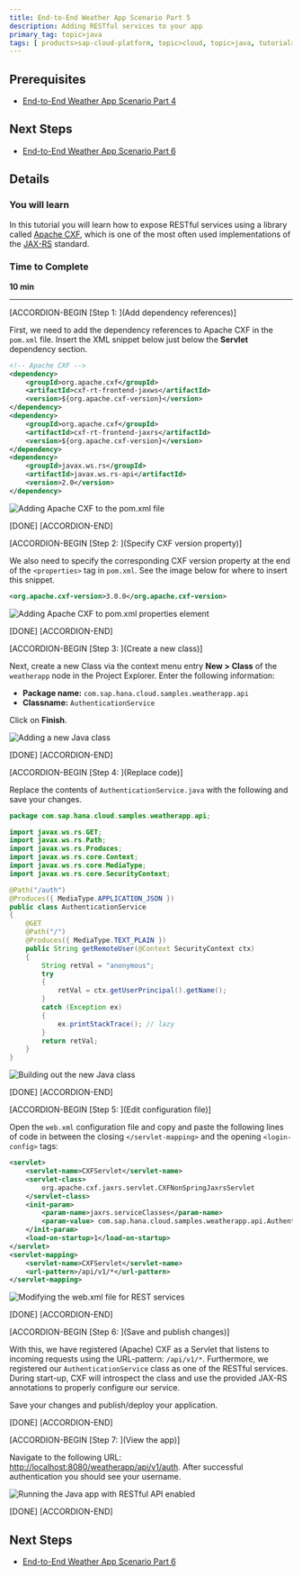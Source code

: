 ```yaml
---
title: End-to-End Weather App Scenario Part 5
description: Adding RESTful services to your app
primary_tag: topic>java
tags: [ products>sap-cloud-platform, topic>cloud, topic>java, tutorial>intermediate]
---
```


## Prerequisites  
- [End-to-End Weather App Scenario Part 4](http://www.sap.com/developer/tutorials/hcp-java-weatherapp-part4.html)

## Next Steps
- [End-to-End Weather App Scenario Part 6](http://www.sap.com/developer/tutorials/hcp-java-weatherapp-part6.html)

## Details
### You will learn  
In this tutorial you will learn how to expose RESTful services using a library called [Apache CXF](http://cxf.apache.org/), which is one of the most often used implementations of the [JAX-RS](https://jax-rs-spec.java.net/) standard.

### Time to Complete
**10 min**

---

[ACCORDION-BEGIN [Step 1: ](Add dependency references)]

First, we need to add the dependency references to Apache CXF in the `pom.xml` file. Insert the XML snippet below just below the **Servlet** dependency section.

```xml
<!-- Apache CXF -->
<dependency>
    <groupId>org.apache.cxf</groupId>
    <artifactId>cxf-rt-frontend-jaxws</artifactId>
    <version>${org.apache.cxf-version}</version>
</dependency>
<dependency>
    <groupId>org.apache.cxf</groupId>
    <artifactId>cxf-rt-frontend-jaxrs</artifactId>
    <version>${org.apache.cxf-version}</version>
</dependency>
<dependency>
    <groupId>javax.ws.rs</groupId>
    <artifactId>javax.ws.rs-api</artifactId>
    <version>2.0</version>
</dependency>
```

![Adding Apache CXF to the pom.xml file](https://raw.githubusercontent.com/SAPDocuments/Tutorials/master/tutorials/hcp-java-weatherapp-part5/e2e_05-1.png)

[DONE]
[ACCORDION-END]

[ACCORDION-BEGIN [Step 2: ](Specify CXF version property)]

We also need to specify the corresponding CXF version property at the end of the `<properties>` tag in `pom.xml`. See the image below for where to insert this snippet.

```xml
<org.apache.cxf-version>3.0.0</org.apache.cxf-version>
```

![Adding Apache CXF to pom.xml properties element](https://raw.githubusercontent.com/SAPDocuments/Tutorials/master/tutorials/hcp-java-weatherapp-part5/e2e_05-2.png)

[DONE]
[ACCORDION-END]

[ACCORDION-BEGIN [Step 3: ](Create a new class)]

Next, create a new Class via the context menu entry **New > Class** of the `weatherapp` node in the Project Explorer. Enter the following information:

- **Package name:** `com.sap.hana.cloud.samples.weatherapp.api`
- **Classname:** `AuthenticationService`

Click on **Finish**.

![Adding a new Java class](https://raw.githubusercontent.com/SAPDocuments/Tutorials/master/tutorials/hcp-java-weatherapp-part5/e2e_05-3.png)

[DONE]
[ACCORDION-END]

[ACCORDION-BEGIN [Step 4: ](Replace code)]

Replace the contents of `AuthenticationService.java` with the following and save your changes.

```java
package com.sap.hana.cloud.samples.weatherapp.api;

import javax.ws.rs.GET;
import javax.ws.rs.Path;
import javax.ws.rs.Produces;
import javax.ws.rs.core.Context;
import javax.ws.rs.core.MediaType;
import javax.ws.rs.core.SecurityContext;

@Path("/auth")
@Produces({ MediaType.APPLICATION_JSON })
public class AuthenticationService
{
	@GET
	@Path("/")
	@Produces({ MediaType.TEXT_PLAIN })
	public String getRemoteUser(@Context SecurityContext ctx)
	{
		String retVal = "anonymous";
		try
		{
			retVal = ctx.getUserPrincipal().getName();
		}
		catch (Exception ex)
		{
			ex.printStackTrace(); // lazy
		}
		return retVal;
	}
}
```

![Building out the new Java class](https://raw.githubusercontent.com/SAPDocuments/Tutorials/master/tutorials/hcp-java-weatherapp-part5/e2e_05-4.png)


[DONE]
[ACCORDION-END]

[ACCORDION-BEGIN [Step 5: ](Edit configuration file)]

Open the `web.xml` configuration file and copy and paste the following lines of code in between the closing `</servlet-mapping>` and the opening `<login-config>` tags:

```xml
<servlet>
	<servlet-name>CXFServlet</servlet-name>
	<servlet-class>
		org.apache.cxf.jaxrs.servlet.CXFNonSpringJaxrsServlet
	</servlet-class>
	<init-param>
		<param-name>jaxrs.serviceClasses</param-name>
		<param-value> com.sap.hana.cloud.samples.weatherapp.api.AuthenticationService</param-value>
	</init-param>
	<load-on-startup>1</load-on-startup>
</servlet>
<servlet-mapping>
	<servlet-name>CXFServlet</servlet-name>
	<url-pattern>/api/v1/*</url-pattern>
</servlet-mapping>
```

![Modifying the web.xml file for REST services](https://raw.githubusercontent.com/SAPDocuments/Tutorials/master/tutorials/hcp-java-weatherapp-part5/e2e_05-5.png)

[DONE]
[ACCORDION-END]

[ACCORDION-BEGIN [Step 6: ](Save and publish changes)]

With this, we have registered (Apache) CXF as a Servlet that listens to incoming requests using the URL-pattern: `/api/v1/*`. Furthermore, we registered our `AuthenticationService` class as one of the RESTful services. During start-up, CXF will introspect the class and use the provided JAX-RS annotations to properly configure our service.

Save your changes and publish/deploy your application.

[DONE]
[ACCORDION-END]

[ACCORDION-BEGIN [Step 7: ](View the app)]

Navigate to the following URL: <http://localhost:8080/weatherapp/api/v1/auth>. After successful authentication you should see your username.

![Running the Java app with RESTful API enabled](https://raw.githubusercontent.com/SAPDocuments/Tutorials/master/tutorials/hcp-java-weatherapp-part5/e2e_05-7.png)

[DONE]
[ACCORDION-END]




## Next Steps
- [End-to-End Weather App Scenario Part 6](http://www.sap.com/developer/tutorials/hcp-java-weatherapp-part6.html)
